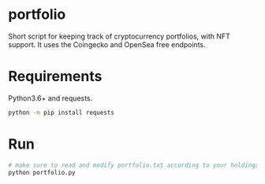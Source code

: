 # portfolio
Short script for keeping track of cryptocurrency portfolios, with NFT support. It uses the Coingecko and OpenSea free endpoints.

# Requirements
Python3.6+ and requests.

```sh
python -m pip install requests
```

# Run
```sh
# make sure to read and modify portfolio.txt according to your holdings
python portfolio.py
```